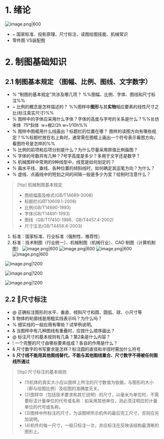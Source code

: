 # 1. 绪论 
![image.png|600](https://fig-1321973591.cos.ap-nanjing.myqcloud.com/20250320095400.png)

- ~ 国家标准、投影原理、尺寸标注、读图绘图技能、机械常识
- 零件图 VS装配图
# 2. 制图基础知识
## 2.1 制图基本规定 （图幅、比例、图线、文字数字）
- % “制图的基本规定”共涉及哪几项？ %%图幅、比例、字体、图线和尺寸标注%%
- ~ 比例的概念是怎样描述的？ %%图样中**图形**与其**实物**相应要素的线性尺寸之比(标注真实尺寸)%%
- % 图样中的字体应采用什么字体？字体的高度与字号的关系是什么？%%长仿宋体  75°斜体  w=根2/2h w=1/10h%%
- % 图样中图框用什么线画出？标题栏的位置在哪？ 图样的读图方向有哪些规定？%%标题栏放在右上角时，通常需在图框上画出一个符号表示看图方向，看图符号是怎样的%%
- % 比例的前项和后项分别是什么？为什么尽量采用原值比例画图？
- % 字体的号数共有几种？7号字高度是多少？多用于文字还是数字？
- % 机械图样中常用的9种线型中，线宽是如何划定的？
- % 画水平线、垂线、各种位置的倾斜线时，如何确定其运笔方向？为什么？
- % 虚线、点画线中的短划之间的间隔一般是多少为宜？绘制时注意什么？

>[!tip] 机械制图基本规定
> - 图纸幅面及格式(GB/T14689-2008)
> - 标题栏(GBT10609.1-2008)
> - 比例(GB/T14690-1993)
> - 字体(GB/T14691-1993)
> - 图线（GB/T17450-1998、GB/T4457.4-2002)
> - 尺寸注法(GB/T4458.4-2003)

1. 标准：国家标准、行业标准（强制性、推荐性）
2. 标准：技术制图（行业统一）、机械制图（机械行业）、CAD 制图（计算机制图）
![image.png|600](https://fig-1321973591.cos.ap-nanjing.myqcloud.com/20250320100954.png)
![image.png|600](https://fig-1321973591.cos.ap-nanjing.myqcloud.com/20250320102107.png)
![image.png|600](https://fig-1321973591.cos.ap-nanjing.myqcloud.com/20250320102128.png)
![image.png|600](https://fig-1321973591.cos.ap-nanjing.myqcloud.com/20250320102217.png)

![image.png|1200](https://fig-1321973591.cos.ap-nanjing.myqcloud.com/20250320102358.png)

![image.png|1200](https://fig-1321973591.cos.ap-nanjing.myqcloud.com/20250320103027.png)

![image.png|1200](https://fig-1321973591.cos.ap-nanjing.myqcloud.com/20250320103208.png)

## 2.2 🌈尺寸标注
- @ 正确标注图形的水平、垂直、倾斜尺寸和圆、圆弧、球、小尺寸等 
- $ 物体的轮廓线是用粗实线表示吗？为什么吗？
- % 细实线的一般应用有哪些？试举例说明。
- & 当图样中有几种图线有重叠时，应按什么顺序画出？
- @ 标注尺寸的基本规则有几条？第2条是什么内容？
- ! 一个完整的尺寸由哪些要素组成？各自的作用是什么？
- & 尺寸数字的书写要求是怎样？标注圆的直径和半径时需加什么符号
- & **尺寸线不能用其他图线替代，不能与其他图线重合、尺寸数字不得被任何图线所通过**

>[!tip] 尺寸标注的基本规则
> - (1)机体的真实大小应以图样上所注的尺寸数值为依据，与图形的大小（即与绘图比例）及绘图的准确度无关。
> - (2)图样中（包括技术要求和其它说明）的尺寸，以毫米为单位时，不需要标注计量单位的代号或名称：如采用其他单位，测必须注明应的计量单位的代号或名称。
> - (3)图样中所标注的尺寸，为该图样所示机件的最后完工尺寸，否则应另加说明。
> - (4)机件的每一尺寸，一般只标注一次，并应标注在反映该结构最清晰的图形上。
